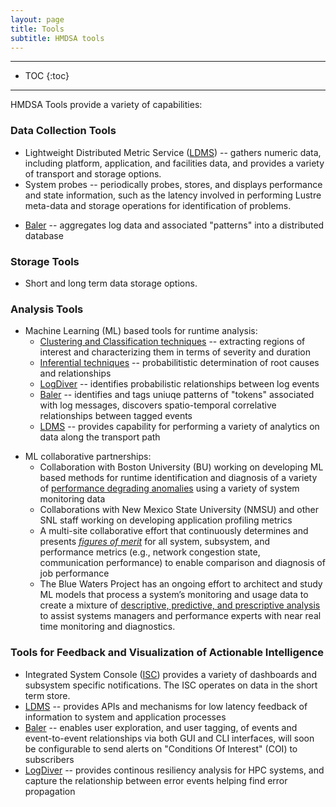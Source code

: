 ```yaml
---
layout: page
title: Tools
subtitle: HMDSA tools
---
```


------
* TOC 
{:toc} 
------

HMDSA Tools provide a variety of capabilities:

### Data Collection Tools ###
* Lightweight Distributed Metric Service ([LDMS](./tools/ldms.md)) -- gathers numeric data, including platform, application, and facilities data, and provides a variety of transport and storage options.
* System probes -- periodically probes, stores, and displays performance and state information, such as the latency involved in performing Lustre meta-data and storage operations for identification of problems.
<!-- * Physical plant? -->
* [Baler](./tools/baler.md) -- aggregates log data and associated "patterns" into a distributed database 

### Storage Tools ###
<!-- * (NCSA suite of tools that do data management here - doc from Mike?) -->
* Short and long term data storage options. 

### Analysis Tools ###
* Machine Learning (ML) based tools for runtime analysis:
  * [Clustering and Classification techniques](./analysis.md) -- extracting regions of interest and characterizing them in terms of severity and duration
  * [Inferential techniques](./analysis.md) -- probabilitistic determination of root causes and relationships
  * [LogDiver](./tools/logdiver.md) -- identifies probabilistic relationships between log events
  * [Baler](./tools/baler.md) -- identifies and tags uniuqe patterns of "tokens" associated with log messages, discovers spatio-temporal correlative relationships between tagged events
  * [LDMS](./tools/ldms.md) -- provides capability for performing a variety of analytics on data along the transport path
<!-- -- the HMDSA team has collaborative partnerships to develop ML based tools to perform a variety of runtime analyses. These include: -->
* ML collaborative partnerships:
  * Collaboration with Boston University (BU) working on developing ML based methods for runtime identification and diagnosis of a variety of [performance degrading anomalies](./analysis.md) using a variety of system monitoring data
  * Collaborations with New Mexico State University (NMSU) and other SNL staff working on developing application profiling metrics
  * A multi-site collaborative effort that continuously determines and presents *[figures of merit](./analysis.md)* for all system, subsystem, and performance metrics (e.g., network congestion state, communication performance) to enable comparison and diagnosis of job performance
  * The Blue Waters Project has an ongoing effort to architect and study ML models that process a system’s monitoring and usage data to create a mixture of [descriptive, predictive, and prescriptive analysis](./analysis.md) to assist systems managers and performance experts with near real time monitoring and diagnostics.



### Tools for Feedback and Visualization of Actionable Intelligence ###
* Integrated System Console ([ISC](./tools/ISC.md)) provides a variety of dashboards and subsystem specific notifications. The ISC operates on data in the short term store. 
* [LDMS](./tools/ldms.md) -- provides APIs and mechanisms for low latency feedback of information to system and application processes
* [Baler](./tools/baler.md) -- enables user exploration, and user tagging, of events and event-to-event relationships via both GUI and CLI interfaces, will soon be configurable to send alerts on "Conditions Of Interest" (COI) to subscribers
* [LogDiver](./tools/logdiver.md) -- provides continous resiliency analysis for HPC systems, and capture the relationship between error events helping find error propagation 
  
